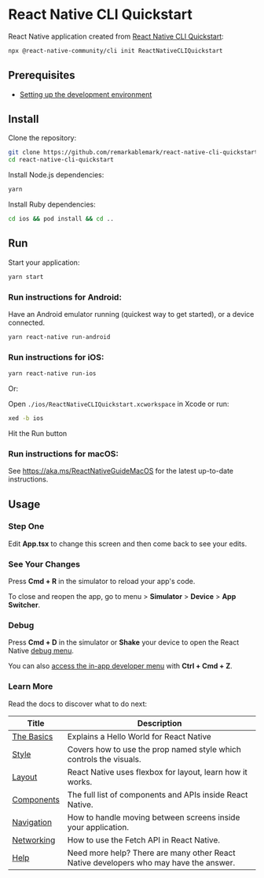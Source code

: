 # React Native CLI Quickstart

React Native application created from [React Native CLI Quickstart](https://reactnative.dev/docs/environment-setup#creating-a-new-application):

```sh
npx @react-native-community/cli init ReactNativeCLIQuickstart
```

## Prerequisites

- [Setting up the development environment](https://reactnative.dev/docs/environment-setup)

## Install

Clone the repository:

```sh
git clone https://github.com/remarkablemark/react-native-cli-quickstart.git
cd react-native-cli-quickstart
```

Install Node.js dependencies:

```sh
yarn
```

Install Ruby dependencies:

```sh
cd ios && pod install && cd ..
```

## Run

Start your application:

```sh
yarn start
```

### Run instructions for Android:

Have an Android emulator running (quickest way to get started), or a device connected.

```sh
yarn react-native run-android
```

### Run instructions for iOS:

```sh
yarn react-native run-ios
```

Or:

Open `./ios/ReactNativeCLIQuickstart.xcworkspace` in Xcode or run:

```sh
xed -b ios
```

Hit the Run button

### Run instructions for macOS:

See https://aka.ms/ReactNativeGuideMacOS for the latest up-to-date instructions.

## Usage

### Step One

Edit **App.tsx** to change this screen and then come back to see your edits.

### See Your Changes

Press **Cmd + R** in the simulator to reload your app's code.

To close and reopen the app, go to menu > **Simulator** > **Device** > **App Switcher**.

### Debug

Press **Cmd + D** in the simulator or **Shake** your device to open the React Native [debug menu]().

You can also [access the in-app developer menu](https://reactnative.dev/docs/debugging) with **Ctrl + Cmd + Z**.

### Learn More

Read the docs to discover what to do next:

<!-- prettier-ignore-start -->

| Title | Description |
| --- | --- |
| [The Basics](https://reactnative.dev/docs/tutorial) | Explains a Hello World for React Native |
| [Style](https://reactnative.dev/docs/style) | Covers how to use the prop named style which controls the visuals. |
| [Layout](https://reactnative.dev/docs/flexbox) | React Native uses flexbox for layout, learn how it works. |
| [Components](https://reactnative.dev/docs/components-and-apis) | The full list of components and APIs inside React Native. |
| [Navigation](https://reactnative.dev/docs/navigation) | How to handle moving between screens inside your application. |
| [Networking](https://reactnative.dev/docs/network) | How to use the Fetch API in React Native. |
| [Help](https://reactnative.dev/community/overview) | Need more help? There are many other React Native developers who may have the answer. |

<!-- prettier-ignore-end -->
